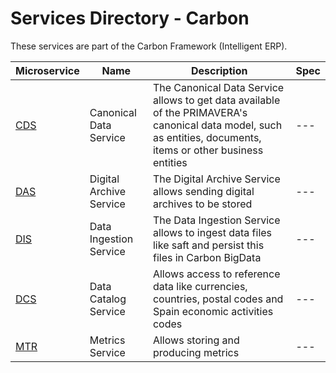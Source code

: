 # Services Directory - Carbon

These services are part of the Carbon Framework (Intelligent ERP).

| Microservice | Name | Description | Spec |
| - | - | - | - |
| [CDS](./cds.md) | Canonical Data Service | The Canonical Data Service allows to get data available of the PRIMAVERA's canonical data model, such as entities, documents, items or other business entities | --- |
| [DAS](./dis.md) | Digital Archive Service | The Digital Archive Service allows sending digital archives to be stored | --- |
| [DIS](./dis.md) | Data Ingestion Service | The Data Ingestion Service allows to ingest data files like saft and persist this files in Carbon BigData | --- |
| [DCS](./dcs.md) | Data Catalog Service | Allows access to reference data like currencies, countries, postal codes and Spain economic activities codes | --- |
| [MTR](./mtr.md) | Metrics Service | Allows storing and producing metrics | --- |
